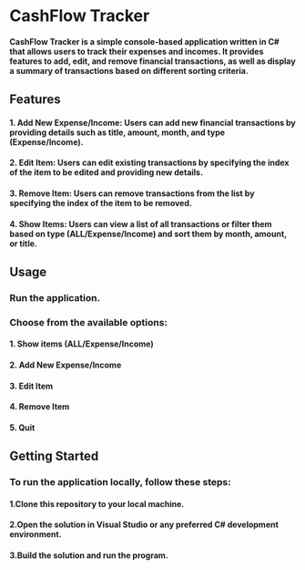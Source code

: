 # CashFlow Tracker
#### CashFlow Tracker is a simple console-based application written in C# that allows users to track their expenses and incomes. It provides features to add, edit, and remove financial transactions, as well as display a summary of transactions based on different sorting criteria.

## Features
#### 1. Add New Expense/Income: Users can add new financial transactions by providing details such as title, amount, month, and type (Expense/Income).

#### 2. Edit Item: Users can edit existing transactions by specifying the index of the item to be edited and providing new details.

#### 3. Remove Item: Users can remove transactions from the list by specifying the index of the item to be removed.

#### 4. Show Items: Users can view a list of all transactions or filter them based on type (ALL/Expense/Income) and sort them by month, amount, or title.

## Usage
### Run the application.

### Choose from the available options:

#### 1. Show items (ALL/Expense/Income)

#### 2. Add New Expense/Income

#### 3. Edit Item

#### 4. Remove Item

#### 5. Quit

## Getting Started
### To run the application locally, follow these steps:

#### 1.Clone this repository to your local machine.

#### 2.Open the solution in Visual Studio or any preferred C# development environment.

#### 3.Build the solution and run the program.
